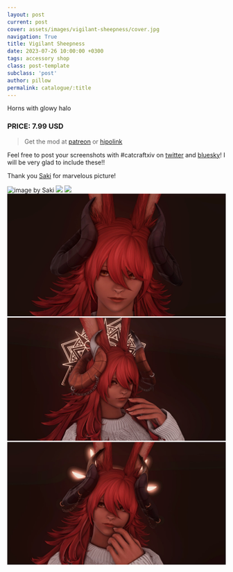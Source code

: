 ```yaml
---
layout: post
current: post
cover: assets/images/vigilant-sheepness/cover.jpg
navigation: True
title: Vigilant Sheepness
date: 2023-07-26 10:00:00 +0300
tags: accessory shop
class: post-template
subclass: 'post'
author: pillow
permalink: catalogue/:title
---
```


Horns with glowy halo

### PRICE: 7.99 USD

> Get the mod at [patreon](https://www.patreon.com/catcraftFFXIV/shop/vigilant-sheepness-19566) or [hipolink](https://hipolink.me/pomigrein/products/vigilant-sheepness--horns-with-glowing-rune)

Feel free to post your screenshots with #catcraftxiv on [twitter](https://x.com/hashtag/catcraftxiv?src=hashtag_click) and [bluesky](https://bsky.app/hashtag/catcraftxiv)! I will be very glad to include these!!

Thank you [Saki](https://x.com/PhotosmithSaki) for marvelous picture!

<img src="https://catcraftxiv.github.io/web/assets/img/gallery/de43e729_original.jpg" title="image by Saki"/>
<img src="https://catcraftxiv.github.io/web/assets/img/gallery/ffxiv-dx11-2023-07-26-15-58-03_c.jpg"/>
<img src="https://catcraftxiv.github.io/web/assets/img/gallery/ffxiv-dx11-2023-07-26-16-01-14_c.jpg"/>
<img src="assets/images/vigilant-sheepness/ffxiv_dx11_2023-07-26_17-01-38.jpg"/>
<img src="assets/images/vigilant-sheepness/ffxiv_dx11_2023-07-26_16-48-04.jpg"/>
<img src="assets/images/vigilant-sheepness/ffxiv_dx11_2023-07-26_16-56-06.jpg"/>
